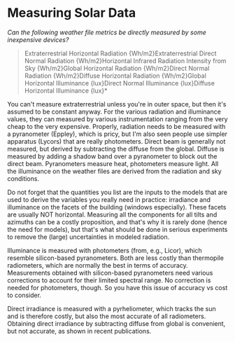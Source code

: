 # Measuring Solar Data

*Can the following weather file metrics be directly measured by some inexpensive devices?*

> Extraterrestrial Horizontal Radiation {Wh/m2}Extraterrestrial Direct Normal Radiation {Wh/m2}Horizontal Infrared Radiation Intensity from Sky {Wh/m2}Global Horizontal Radiation {Wh/m2}Direct Normal Radiation {Wh/m2}Diffuse Horizontal Radiation {Wh/m2}Global Horizontal Illuminance {lux}Direct Normal Illuminance {lux}Diffuse Horizontal Illuminance {lux}\*

You can't measure extraterrestrial unless you're in outer space, but then it's assumed to be constant anyway. For the various radiation and illuminance values, they can measured by various instrumentation ranging from the very cheap to the very expensive. Properly, radiation needs to be measured with a pyranometer (Eppley), which is pricy, but I'm also seen people use simpler apparatus (Lycors) that are really photometers. Direct beam is generally not measured, but derived by subtracting the diffuse from the global. Diffuse is measured by adding a shadow band over a pyranometer to block out the direct beam. Pyranometers measure heat, photometers measure light. All the illuminance on the weather files are derived from the radiation and sky conditions.

Do not forget that the quantities you list are the inputs to the models that are used to derive the variables you really need in practice: irradiance and illuminance on the facets of the building (windows especially). These facets are usually NOT horizontal. Measuring all the components for all tilts and azimuths can be a costly proposition, and that's why it is rarely done (hence the need for models), but that's what should be done in serious experiments to remove the (large) uncertainties in modeled radiation.

Illuminance is measured with photometers (from, e.g., Licor), which resemble silicon-based pyranometers. Both are less costly than thermopile radiometers, which are normally the best in terms of accuracy. Measurements obtained with silicon-based pyranometers need various corrections to account for their limited spectral range. No correction is needed for photometers, though. So you have this issue of accuracy vs cost to consider.

Direct irradiance is measured with a pyrheliometer, which tracks the sun and is therefore costly, but also the most accurate of all radiometers. Obtaining direct irradiance by subtracting diffuse from global is convenient, but not accurate, as shown in recent publications.